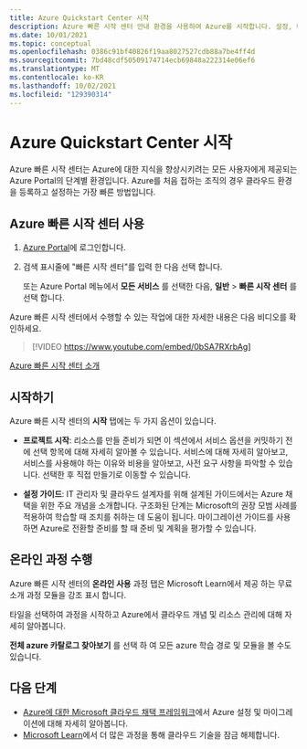 ```yaml
---
title: Azure Quickstart Center 시작
description: Azure 빠른 시작 센터 안내 환경을 사용하여 Azure를 시작합니다. 설정, 마이그레이션 및 혁신에 대해 알아봅니다.
ms.date: 10/01/2021
ms.topic: conceptual
ms.openlocfilehash: 0386c91bf40826f19aa8027527cdb88a7be4ff4d
ms.sourcegitcommit: 7bd48cdf50509174714ecb69848a222314e06ef6
ms.translationtype: MT
ms.contentlocale: ko-KR
ms.lasthandoff: 10/02/2021
ms.locfileid: "129390314"
---
```

# <a name="get-started-with-the-azure-quickstart-center"></a>Azure Quickstart Center 시작

Azure 빠른 시작 센터는 Azure에 대한 지식을 향상시키려는 모든 사용자에게 제공되는 Azure Portal의 단계별 환경입니다. Azure를 처음 접하는 조직의 경우 클라우드 환경을 등록하고 설정하는 가장 빠른 방법입니다.

## <a name="use-azure-quickstart-center"></a>Azure 빠른 시작 센터 사용

1. [Azure Portal](https://portal.azure.com)에 로그인합니다.

1. 검색 표시줄에 "빠른 시작 센터"를 입력 한 다음 선택 합니다.

   또는 Azure Portal 메뉴에서 **모든 서비스** 를 선택한 다음, **일반**  >  **빠른 시작 센터** 를 선택 합니다.

Azure 빠른 시작 센터에서 수행할 수 있는 작업에 대한 자세한 내용은 다음 비디오를 확인하세요.
> [!VIDEO https://www.youtube.com/embed/0bSA7RXrbAg]

[Azure 빠른 시작 센터 소개](https://www.youtube.com/watch?v=0bSA7RXrbAg)

## <a name="get-started"></a>시작하기

Azure 빠른 시작 센터의 **시작** 탭에는 두 가지 옵션이 있습니다.

* **프로젝트 시작**: 리소스를 만들 준비가 되면 이 섹션에서 서비스 옵션을 커밋하기 전에 선택 항목에 대해 자세히 알아볼 수 있습니다. 서비스에 대해 자세히 알아보고, 서비스를 사용해야 하는 이유와 비용을 알아보고, 사전 요구 사항을 파악할 수 있습니다. 선택한 후 직접 만들기로 이동할 수 있습니다.

* **설정 가이드**: IT 관리자 및 클라우드 설계자를 위해 설계된 가이드에서는 Azure 채택을 위한 주요 개념을 소개합니다. 구조화된 단계는 Microsoft의 권장 모범 사례를 적용하여 학습할 때 조치를 취하는 데 도움이 됩니다. 마이그레이션 가이드를 사용하면 Azure로 전환할 준비를 할 때 준비 및 계획을 평가할 수 있습니다.

## <a name="take-an-online-course"></a>온라인 과정 수행

Azure 빠른 시작 센터의 **온라인 사용** 과정 탭은 Microsoft Learn에서 제공 하는 무료 소개 과정 모듈을 강조 표시 합니다.

타일을 선택하여 과정을 시작하고 Azure에서 클라우드 개념 및 리소스 관리에 대해 자세히 알아봅니다.

**전체 azure 카탈로그 찾아보기** 를 선택 하 여 모든 azure 학습 경로 및 모듈을 볼 수도 있습니다.  

## <a name="next-steps"></a>다음 단계

* [Azure에 대한 Microsoft 클라우드 채택 프레임워크](/azure/architecture/cloud-adoption/)에서 Azure 설정 및 마이그레이션에 대해 자세히 알아봅니다.
* [Microsoft Learn](/learn/azure/)에서 더 많은 과정을 통해 클라우드 기술을 잠금 해제합니다.
